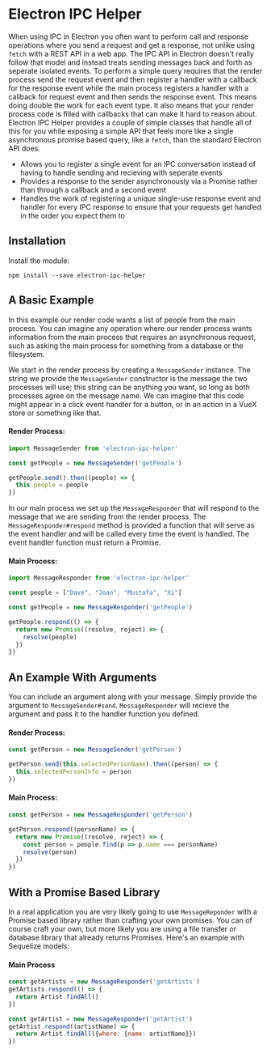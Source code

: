 # Electron IPC Helper
 When using IPC in Electron you often want to perform call and response operations where you send a request and get a response, not unlike using `fetch` with a REST API in a web app. The IPC API in Electron doesn't really follow that model and instead treats sending messages back and forth as seperate isolated events. To perform a simple query requires that the render process send the request event and then register a handler with a callback for the response event while the main process registers a handler with a callback for request event and then sends the response event. This means doing double the work for each event type. It also means that your render process code is filled with callbacks that can make it hard to reason about. Electron IPC Helper provides a couple of simple classes that handle all of this for you while exposing a simple API that feels more like a single asynchronous promise based query, like a `fetch`, than the standard Electron API does.

* Allows you to register a single event for an IPC conversation instead of having to handle sending and recieving with seperate events
* Provides a response to the sender asynchronously via a Promise rather than through a callback and a second event
* Handles the work of registering a unique single-use response event and handler for every IPC response to ensure that your requests get handled in the order you expect them to

## Installation
Install the module:
```
npm install --save electron-ipc-helper
```

## A Basic Example
In this example our render code wants a list of people from the main process. You can imagine any operation where our render process wants information from the main process that requires an asynchronous request, such as asking the main process for something from a database or the filesystem.

We start in the render process by creating a `MessageSender` instance. The string we provide the `MessageSender` constructor is the message the two processes will use; this string can be anything you want, so long as both processes agree on the message name. We can imagine that this code might appear in a click event handler for a button, or in an action in a VueX store or something like that.
#### Render Process:
```javascript
import MessageSender from 'electron-ipc-helper'

const getPeople = new MessageSender('getPeople')

getPeople.send().then((people) => {
  this.people = people
})
```
In our main process we set up the `MessageResponder` that will respond to the message that we are sending from the render process. The `MessageResponder#respond` method is provided a function that will serve as the event handler and will be called every time the event is handled. The event handler function must return a Promise.
#### Main Process:
```javascript
import MessageResponder from 'electron-ipc-helper'

const people = ["Dave", "Joan", "Mustafa", "Xi"]

const getPeople = new MessageResponder('getPeople')

getPeople.respond(() => {
  return new Promise((resolve, reject) => {
    resolve(people)
  })
})
```
## An Example With Arguments
You can include an argument along with your message. Simply provide the argument to `MessageSender#send`. `MessageResponder` will recieve the argument and pass it to the handler function you defined.
#### Render Process:
```javascript
const getPerson = new MessageSender('getPerson')

getPerson.send(this.selectedPersonName).then((person) => {
  this.selectedPersonInfo = person
})
```
#### Main Process:
```javascript
const getPerson = new MessageResponder('getPerson')

getPerson.respond((personName) => {
  return new Promise((resolve, reject) => {
    const person = people.find(p => p.name === personName)
    resolve(person)
  })
})
```

## With a Promise Based Library
In a real application you are very likely going to use `MessageReponder` with a Promise based library rather than crafting your own promises. You can of course craft your own, but more likely you are using a file transfer or database library that already returns Promises. Here's an example with Sequelize models:

#### Main Process
```javascript
const getArtists = new MessageResponder('getArtists')
getArtists.respond(() => {
  return Artist.findAll()
})

const getArtist = new MessageResponder('getArtist')
getArtist.respond((artistName) => {
  return Artist.findAll({where: {name: artistName}})
})
```